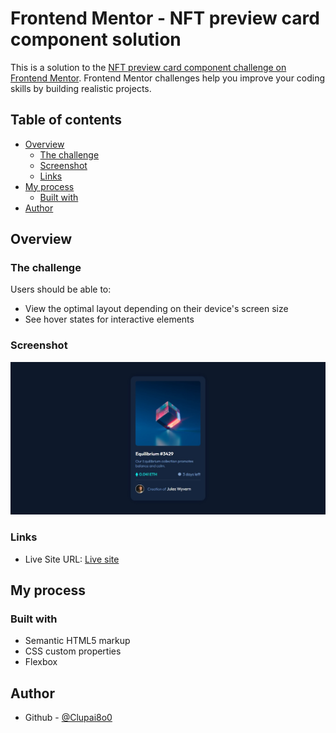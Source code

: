 # Frontend Mentor - NFT preview card component solution

This is a solution to the [NFT preview card component challenge on Frontend Mentor](https://www.frontendmentor.io/challenges/nft-preview-card-component-SbdUL_w0U). Frontend Mentor challenges help you improve your coding skills by building realistic projects. 

## Table of contents

- [Overview](#overview)
  - [The challenge](#the-challenge)
  - [Screenshot](#screenshot)
  - [Links](#links)
- [My process](#my-process)
  - [Built with](#built-with)
- [Author](#author)

## Overview

### The challenge

Users should be able to:

- View the optimal layout depending on their device's screen size
- See hover states for interactive elements

### Screenshot

![Desktop View](./design/desktop-view.png)

### Links

- Live Site URL: [Live site](https://clupai8o0.github.io/nft-preview-card-component/)

## My process

### Built with

- Semantic HTML5 markup
- CSS custom properties
- Flexbox

## Author

- Github - [@Clupai8o0](https://www.github.com/Clupai8o0)
